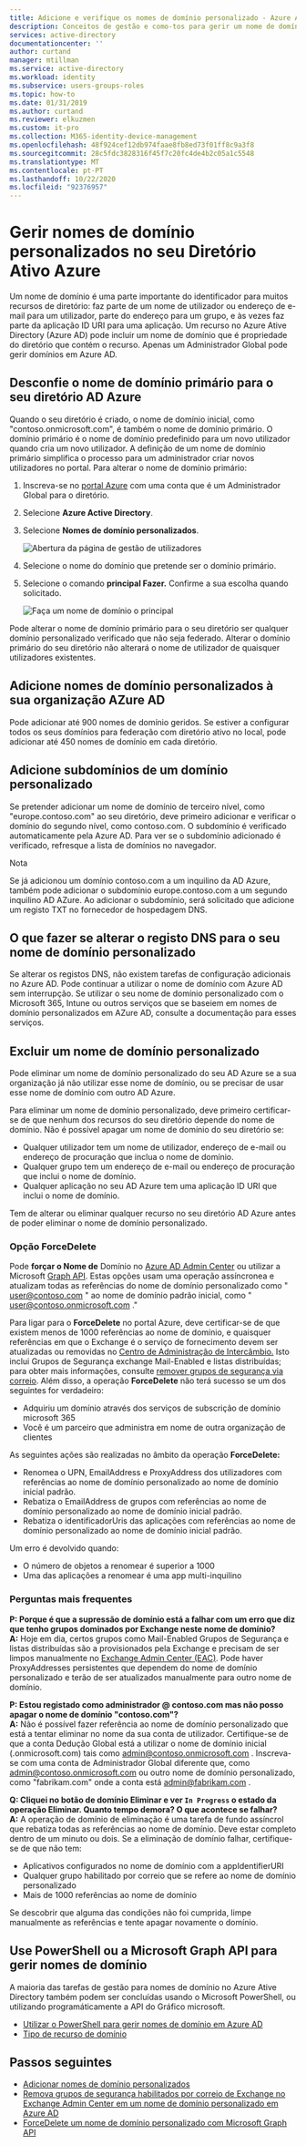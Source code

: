 ```yaml
---
title: Adicione e verifique os nomes de domínio personalizado - Azure Ative Directory / Microsoft Docs
description: Conceitos de gestão e como-tos para gerir um nome de domínio no Azure Ative Directory
services: active-directory
documentationcenter: ''
author: curtand
manager: mtillman
ms.service: active-directory
ms.workload: identity
ms.subservice: users-groups-roles
ms.topic: how-to
ms.date: 01/31/2019
ms.author: curtand
ms.reviewer: elkuzmen
ms.custom: it-pro
ms.collection: M365-identity-device-management
ms.openlocfilehash: 48f924cef12db974faae8fb8ed73f01ff8c9a3f8
ms.sourcegitcommit: 28c5fdc3828316f45f7c20fc4de4b2c05a1c5548
ms.translationtype: MT
ms.contentlocale: pt-PT
ms.lasthandoff: 10/22/2020
ms.locfileid: "92376957"
---
```

# <a name="managing-custom-domain-names-in-your-azure-active-directory"></a>Gerir nomes de domínio personalizados no seu Diretório Ativo Azure

Um nome de domínio é uma parte importante do identificador para muitos recursos de diretório: faz parte de um nome de utilizador ou endereço de e-mail para um utilizador, parte do endereço para um grupo, e às vezes faz parte da aplicação ID URI para uma aplicação. Um recurso no Azure Ative Directory (Azure AD) pode incluir um nome de domínio que é propriedade do diretório que contém o recurso. Apenas um Administrador Global pode gerir domínios em Azure AD.

## <a name="set-the-primary-domain-name-for-your-azure-ad-directory"></a>Desconfie o nome de domínio primário para o seu diretório AD Azure

Quando o seu diretório é criado, o nome de domínio inicial, como "contoso.onmicrosoft.com", é também o nome de domínio primário. O domínio primário é o nome de domínio predefinido para um novo utilizador quando cria um novo utilizador. A definição de um nome de domínio primário simplifica o processo para um administrador criar novos utilizadores no portal. Para alterar o nome de domínio primário:

1. Inscreva-se no [portal Azure](https://portal.azure.com) com uma conta que é um Administrador Global para o diretório.
2. Selecione **Azure Active Directory**.
3. Selecione **Nomes de domínio personalizados**.
  
   ![Abertura da página de gestão de utilizadores](./media/domains-manage/add-custom-domain.png)
4. Selecione o nome do domínio que pretende ser o domínio primário.
5. Selecione o comando **principal Fazer.** Confirme a sua escolha quando solicitado.
  
   ![Faça um nome de domínio o principal](./media/domains-manage/make-primary-domain.png)

Pode alterar o nome de domínio primário para o seu diretório ser qualquer domínio personalizado verificado que não seja federado. Alterar o domínio primário do seu diretório não alterará o nome de utilizador de quaisquer utilizadores existentes.

## <a name="add-custom-domain-names-to-your-azure-ad-organization"></a>Adicione nomes de domínio personalizados à sua organização AZure AD

Pode adicionar até 900 nomes de domínio geridos. Se estiver a configurar todos os seus domínios para federação com diretório ativo no local, pode adicionar até 450 nomes de domínio em cada diretório.

## <a name="add-subdomains-of-a-custom-domain"></a>Adicione subdomínios de um domínio personalizado

Se pretender adicionar um nome de domínio de terceiro nível, como "europe.contoso.com" ao seu diretório, deve primeiro adicionar e verificar o domínio do segundo nível, como contoso.com. O subdomínio é verificado automaticamente pela Azure AD. Para ver se o subdomínio adicionado é verificado, refresque a lista de domínios no navegador.

Nota

Se já adicionou um domínio contoso.com a um inquilino da AD Azure, também pode adicionar o subdomínio europe.contoso.com a um segundo inquilino AD AZure. Ao adicionar o subdomínio, será solicitado que adicione um registo TXT no fornecedor de hospedagem DNS.

## <a name="what-to-do-if-you-change-the-dns-registrar-for-your-custom-domain-name"></a>O que fazer se alterar o registo DNS para o seu nome de domínio personalizado

Se alterar os registos DNS, não existem tarefas de configuração adicionais no Azure AD. Pode continuar a utilizar o nome de domínio com Azure AD sem interrupção. Se utilizar o seu nome de domínio personalizado com o Microsoft 365, Intune ou outros serviços que se baseiem em nomes de domínio personalizados em AZure AD, consulte a documentação para esses serviços.

## <a name="delete-a-custom-domain-name"></a>Excluir um nome de domínio personalizado

Pode eliminar um nome de domínio personalizado do seu AD Azure se a sua organização já não utilizar esse nome de domínio, ou se precisar de usar esse nome de domínio com outro AD Azure.

Para eliminar um nome de domínio personalizado, deve primeiro certificar-se de que nenhum dos recursos do seu diretório depende do nome de domínio. Não é possível apagar um nome de domínio do seu diretório se:

* Qualquer utilizador tem um nome de utilizador, endereço de e-mail ou endereço de procuração que inclua o nome de domínio.
* Qualquer grupo tem um endereço de e-mail ou endereço de procuração que inclui o nome de domínio.
* Qualquer aplicação no seu AD Azure tem uma aplicação ID URI que inclui o nome de domínio.

Tem de alterar ou eliminar qualquer recurso no seu diretório AD Azure antes de poder eliminar o nome de domínio personalizado.

### <a name="forcedelete-option"></a>Opção ForceDelete

Pode **forçar o Nome de** Domínio no [Azure AD Admin Center](https://aad.portal.azure.com) ou utilizar a Microsoft [Graph API](/graph/api/domain-forcedelete?view=graph-rest-beta). Estas opções usam uma operação assíncronea e atualizam todas as referências do nome de domínio personalizado como " user@contoso.com " ao nome de domínio padrão inicial, como " user@contoso.onmicrosoft.com ." 

Para ligar para o **ForceDelete** no portal Azure, deve certificar-se de que existem menos de 1000 referências ao nome de domínio, e quaisquer referências em que o Exchange é o serviço de fornecimento devem ser atualizadas ou removidas no [Centro de Administração de Intercâmbio.](https://outlook.office365.com/ecp/) Isto inclui Grupos de Segurança exchange Mail-Enabled e listas distribuídas; para obter mais informações, consulte [remover grupos de segurança via correio](/Exchange/recipients/mail-enabled-security-groups?view=exchserver-2019#Remove%20mail-enabled%20security%20groups). Além disso, a operação **ForceDelete** não terá sucesso se um dos seguintes for verdadeiro:

* Adquiriu um domínio através dos serviços de subscrição de domínio microsoft 365
* Você é um parceiro que administra em nome de outra organização de clientes

As seguintes ações são realizadas no âmbito da operação **ForceDelete:**

* Renomea o UPN, EmailAddress e ProxyAddress dos utilizadores com referências ao nome de domínio personalizado ao nome de domínio inicial padrão.
* Rebatiza o EmailAddress de grupos com referências ao nome de domínio personalizado ao nome de domínio inicial padrão.
* Rebatiza o identificadorUris das aplicações com referências ao nome de domínio personalizado ao nome de domínio inicial padrão.

Um erro é devolvido quando:

* O número de objetos a renomear é superior a 1000
* Uma das aplicações a renomear é uma app multi-inquilino

### <a name="frequently-asked-questions"></a>Perguntas mais frequentes

**P: Porque é que a supressão de domínio está a falhar com um erro que diz que tenho grupos dominados por Exchange neste nome de domínio?** <br>
**A:** Hoje em dia, certos grupos como Mail-Enabled Grupos de Segurança e listas distribuídas são a provisionados pela Exchange e precisam de ser limpos manualmente no [Exchange Admin Center (EAC)](https://outlook.office365.com/ecp/). Pode haver ProxyAddresses persistentes que dependem do nome de domínio personalizado e terão de ser atualizados manualmente para outro nome de domínio. 

**P: Estou registado como administrador \@ contoso.com mas não posso apagar o nome de domínio "contoso.com"?**<br>
**A:** Não é possível fazer referência ao nome de domínio personalizado que está a tentar eliminar no nome da sua conta de utilizador. Certifique-se de que a conta Dedução Global está a utilizar o nome de domínio inicial (.onmicrosoft.com) tais como admin@contoso.onmicrosoft.com . Inscreva-se com uma conta de Administrador Global diferente que, como admin@contoso.onmicrosoft.com ou outro nome de domínio personalizado, como "fabrikam.com" onde a conta está admin@fabrikam.com .

**Q: Cliquei no botão de domínio Eliminar e ver `In Progress` o estado da operação Eliminar. Quanto tempo demora? O que acontece se falhar?**<br>
**A:** A operação de domínio de eliminação é uma tarefa de fundo assíncrol que rebatiza todas as referências ao nome de domínio. Deve estar completo dentro de um minuto ou dois. Se a eliminação de domínio falhar, certifique-se de que não tem:

* Aplicativos configurados no nome de domínio com a appIdentifierURI
* Qualquer grupo habilitado por correio que se refere ao nome de domínio personalizado
* Mais de 1000 referências ao nome de domínio

Se descobrir que alguma das condições não foi cumprida, limpe manualmente as referências e tente apagar novamente o domínio.

## <a name="use-powershell-or-the-microsoft-graph-api-to-manage-domain-names"></a>Use PowerShell ou a Microsoft Graph API para gerir nomes de domínio

A maioria das tarefas de gestão para nomes de domínio no Azure Ative Directory também podem ser concluídas usando o Microsoft PowerShell, ou utilizando programáticamente a API do Gráfico microsoft.

* [Utilizar o PowerShell para gerir nomes de domínio em Azure AD](/powershell/module/azuread/?view=azureadps-2.0#domains)
* [Tipo de recurso de domínio](/graph/api/resources/domain?view=graph-rest-1.0)

## <a name="next-steps"></a>Passos seguintes

* [Adicionar nomes de domínio personalizados](../fundamentals/add-custom-domain.md?context=azure%2factive-directory%2fusers-groups-roles%2fcontext%2fugr-context)
* [Remova grupos de segurança habilitados por correio de Exchange no Exchange Admin Center em um nome de domínio personalizado em Azure AD](/Exchange/recipients/mail-enabled-security-groups?view=exchserver-2019#Remove%20mail-enabled%20security%20groups)
* [ForceDelete um nome de domínio personalizado com Microsoft Graph API](/graph/api/domain-forcedelete?view=graph-rest-beta)
